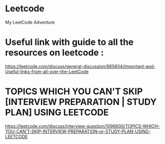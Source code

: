 # Leetcode
 My LeetCode Adventure

# Useful link with guide to all the resources on leetcode : 
https://leetcode.com/discuss/general-discussion/665604/Important-and-Useful-links-from-all-over-the-LeetCode

# TOPICS WHICH YOU CAN'T SKIP [INTERVIEW PREPARATION | STUDY PLAN] USING LEETCODE
https://leetcode.com/discuss/interview-question/1098600/TOPICS-WHICH-YOU-CAN'T-SKIP-INTERVIEW-PREPARATION-or-STUDY-PLAN-USING-LEETCODE
